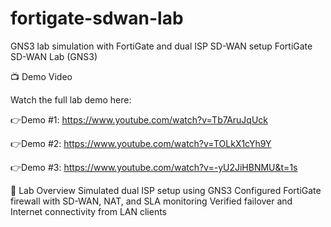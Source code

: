 # fortigate-sdwan-lab
GNS3 lab simulation with FortiGate and dual ISP SD-WAN setup
FortiGate SD-WAN Lab (GNS3)

📺 Demo Video

Watch the full lab demo here:

👉Demo #1: https://www.youtube.com/watch?v=Tb7AruJqUck

👉Demo #2: https://www.youtube.com/watch?v=TOLkX1cYh9Y

👉Demo #3: https://www.youtube.com/watch?v=-yU2JiHBNMU&t=1s

🔧 Lab Overview
Simulated dual ISP setup using GNS3
Configured FortiGate firewall with SD-WAN, NAT, and SLA monitoring
Verified failover and Internet connectivity from LAN clients
